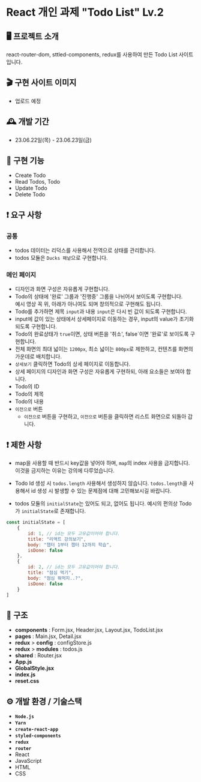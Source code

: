 # React 개인 과제 "Todo List" Lv.2


## 🖥️ 프로젝트 소개

 react-router-dom, sttled-components, redux를 사용하여 만든 Todo List 사이트 입니다.


## 🎬 구현 사이트 이미지

- 업로드 예정


## 🕰️ 개발 기간

- 23.06.22일(목) - 23.06.23일(금)


## 📌 구현 기능
- Create Todo
- Read Todos, Todo
- Update Todo
- Delete Todo


## ❗ 요구 사항

### 공통
- todos 데이터는 리덕스를 사용해서 전역으로 상태를 관리합니다.
- todos 모듈은 `Ducks 패넡`으로 구현합니다.

### 메인 페이지
- 디자인과 화면 구성은 자유롭게 구현합니다.
- Todo의 상태에 '완료' 그룹과 '진행중' 그룹을 나뉘어서 보이도록 구현합니다.<br>
 예시 영상 꼭 위, 아래가 아니여도 되며 창의적으로 구현해도 됩니다.
- Todo를 추가하면 제목 `input`과 내용 `input`은 다시 빈 값이 되도록 구현합니다.
- input에 값이 있는 상태에서 상세페이지로 이동하는 경우, input의 value가 초기화 되도록 구현합니다.
- Todo의 완료상태가 `true`이면, 상태 버튼을 '취소', false`이면 '완료'로 보이도록 구현합니다.
- 전체 화면의 최대 넓이는 `1200px`, 최소 넓이는 `800px`로 제한하고, 컨텐츠를 화면의 가운데로 배치합니다.
- `상세보기` 클릭하면 Todo의 상세 페이지로 이동합니다.
- 상세 페이지의 디자인과 화면 구성은 자유롭게 구현하되, 아래 요소들은 보여야 합니다.
 - Todo의 ID
 - Todo의 제목
 - Todo의 내용
 - `이전으로` 버튼
    - `이전으로` 버튼을 구현하고, `이전으로` 버튼을 클릭하면 리스트 화면으로 되돌아 갑니다.
  
## ❗ 제한 사항
- map을 사용할 때 반드시 key값을 넣어야 하며, `map`의 index 사용을 금지합니다. 이것을 금지하는 이유는 강의에 다루었습니다.
- Todo Id 생성 시 `todos.length` 사용해서 생성하지 않습니다. `todos.length`을 사용해서 id 생성 시 발생할 수 있는 문제점에 대해 고민해보시길 바랍니다.

- todos 모듈의 `initialState`는 있어도 되고, 없어도 됩니다. 예시의 편의상 Todo가 `initialState`로 존재합니다.

```js
const initialState = [
	{
		id: 1, // id는 모두 고유값이어야 합니다.
		title: "리액트 강의보기",
		body: "챕터 1부터 챕터 12까지 학습",
		isDone: false
	},
	{
		id: 2, // id는 모두 고유값이어야 합니다.
		title: "점심 먹기",
		body: "점심 뭐먹지..?",
		isDone: false
	}
]
```
  

## 🔗 구조
- **components** : Form.jsx, Header.jsx, Layout.jsx, TodoList.jsx
- **pages** : Main.jsx, Detail.jsx
- **redux** > **config** : configStore.js
- **redux** > **modules** : todos.js
- **shared** : Router.jsx
- **App.js**
- **GlobalStyle.jsx**
- **index.js**
- **reset.css**



## ⚙️ 개발 환경 / 기술스택

- **`Node.js`**
- **`Yarn`**
- **`create-react-app`**
- **`styled-components`**
- **`redux`**
- **`router`**
- React
- JavaScript
- HTML
- CSS
